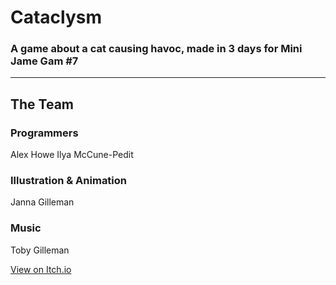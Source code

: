# Cataclysm
### A game about a cat causing havoc, made in 3 days for Mini Jame Gam #7
---
## The Team
### Programmers
Alex Howe
Ilya McCune-Pedit

### Illustration & Animation
Janna Gilleman

### Music
Toby Gilleman


[View on Itch.io](https://poke-bd.itch.io/cataclysm)